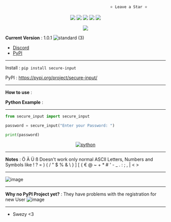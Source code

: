                                                   ⭐ Leave a Star ⭐
<p align="center">
 <img src="https://img.shields.io/github/stars/SwezyDev/secure_input.svg?style=for-the-badge"/>

  <img src="https://img.shields.io/github/issues/SwezyDev/secure_input.svg?style=for-the-badge"/>

  <img src="https://img.shields.io/github/license/SwezyDev/secure_input.svg?style=for-the-badge"/>

  <img src="https://img.shields.io/github/forks/SwezyDev/secure_input.svg?style=for-the-badge"/>

  <img src="https://img.shields.io/github/contributors/SwezyDev/secure_input.svg?style=for-the-badge"/>

</p>
<p align="center">
<p align='center'><a href="https://awesome.re"><img src="https://awesome.re/badge.svg" ></p></a>
</p>

__Current Version__ : 1.0.1
![standard (3)](https://github.com/SwezyDev/secure_input/assets/109398018/72249ff7-eb81-4dbf-b9d9-accf1b359e65)
- [Discord](https://discord.gg/KkxjCe8Fg2)
- [PyPI](https://pypi.org/project/secure-input/)

---------------------------------------

Install : ```pip install secure-input```

PyPI : https://pypi.org/project/secure-input/

---------------------------------------

__How to use__ :

**Python Example** : 

---------------------------------------
```py
from secure_input import secure_input

password = secure_input("Enter your Password: ")

print(password)
```
<p align="center">
    <a href="https://github.com/alwinw?tab=repositories&language=python" target="_blank"><img alt="python" src="https://img.shields.io/badge/-python-3776AB?style=flat-square&logo=Python&logoColor=white"></a>
</p>

---------------------------------------

__Notes__ : Ö Ä Ü ß Doesn't work only normal ASCII Letters, Numbers and Symbols like ! ? = ) ( / " $ % & \ } ] [ { € @ ~ + * # ' - _ . : ; , | < >

---------------------------------------

![image](https://github.com/SwezyDev/secure_input/assets/109398018/ee99a27d-21b0-4b73-a88c-c97811d43b3d)

---------------------------------------

__Why no PyPI Project yet?__ : They have problems with the registration for new User
![image](https://github.com/SwezyDev/secure_input/assets/109398018/5718f711-890f-416c-8098-35a612e61916)

---------------------------------------

- Swezy <3
